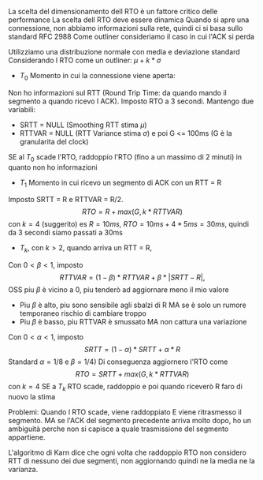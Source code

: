 La scelta del dimensionamento dell RTO è un fattore critico delle performance
La scelta dell RTO deve essere dinamica
Quando si apre una connessione, non abbiamo informazioni sulla rete, quindi ci si basa sullo standard RFC 2988
Come outliner consideriamo il caso in cui l'ACK si perda

Utilizziamo una distribuzione normale con media e deviazione standard
Considerando l RTO come un outliner: $\mu + k*\sigma$

- $T_0$ Momento in cui la connessione viene aperta: 

Non ho informazioni sul RTT (Round Trip Time: da quando mando il segmento a quando ricevo l ACK). 
Imposto RTO a 3 secondi. 
Mantengo due variabili: 
- SRTT = NULL (Smoothing RTT stima $\mu$) 
- RTTVAR = NULL (RTT Variance stima $\sigma$) e poi G <= 100ms (G è la granularita del clock)

SE al $T_0$ scade l'RTO, raddoppio l'RTO (fino a un massimo di 2 minuti) in quanto non ho informazioni

- $T_1$ Momento in cui ricevo un segmento di ACK con un RTT = R

Imposto SRTT = R e RTTVAR = R/2. $$RTO = R + max(G, k*RTTVAR)$$con $k = 4$ (suggerito)
es 
$R = 10 ms$, 
$RTO = 10ms + 4*5ms = 30ms$, quindi da 3 secondi siamo passati a 30ms

- $T_k$, con $k>2$, quando arriva un RTT = R, 

Con $0<\beta<1$, imposto $$RTTVAR = (1-\beta)*RTTVAR + \beta*|SRTT-R|,$$
OSS piu $\beta$ è vicino a 0, piu tenderò ad aggiornare meno il mio valore
- Piu $\beta$ è alto, piu sono sensibile agli sbalzi di R MA se è solo un rumore temporaneo rischio di cambiare troppo
- Piu $\beta$ è basso, piu RTTVAR è smussato MA non cattura una variazione

Con $0<\alpha<1$, imposto $$SRTT = (1-\alpha)*SRTT + \alpha*R$$Standard $\alpha=1/8$ e $\beta=1/4$)
Di conseguenza aggiornero l'RTO come 
$$RTO = SRTT + max(G, k*RTTVAR)$$con $k = 4$
SE a $T_k$ RTO scade, raddoppio e poi quando riceverò R faro di nuovo la stima

Problemi:
Quando l RTO scade, viene raddoppiato E viene ritrasmesso il segmento. MA se l'ACK del segmento precedente arriva molto dopo, ho un ambiguità perche non si capisce a quale trasmissione del segmento appartiene. 

L'algoritmo di Karn dice che ogni volta che raddoppio RTO non considero RTT di nessuno dei due segmenti, non aggiornando quindi ne la media ne la varianza.